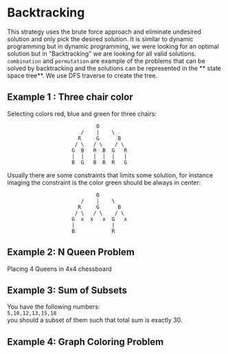 # Backtracking 
This strategy uses the brute force approach and eliminate undesired solution and only pick the desired solution. It is similar to 
dynamic programming but in dynamic programming, we were looking for an optimal solution but in "Backtracking" we are looking for all valid solutions.
`combination` and `permutation` are example of the problems that can be solved by backtracking and the solutions can be represented 
in the ** state space tree**. We use DFS traverse to create the tree.

## Example 1 : Three chair color
Selecting colors red, blue and green for three chairs:

```
                             O
                        /    |    \  
                       R     G      B
                      / \   / \    / \                       
                     G  B   R  B  G   R 
                     |  |   |  |  |   |
                     B  G   B  R  R   G                      
```
Usually there are some constraints that limits some solution, for instance imaging the constraint is the color green should be always in center:



```
                             O
                        /    |    \  
                       R     G      B
                      / \   / \    / \                       
                     G  x  x   x  G   x 
                     |            |    
                     B            R                          
```
## Example 2: N Queen Problem
Placing 4 Queens in 4x4 chessboard 

## Example 3: Sum of Subsets
You have the following numbers:  
`5,10,12,13,15,18`  
you should a subset of them such that total sum is exactly 30.

## Example 4: Graph Coloring Problem



